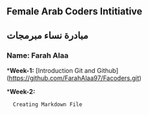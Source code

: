 ## Female Arab Coders Intitiative
## مبادرة نساء مبرمجات 

### Name: Farah Alaa
*__Week-1:__
      [Introduction Git and Github]
      (https://github.com/FarahAlaa97/Facoders.git) 


*__Week-2:__


      Creating Markdown File
